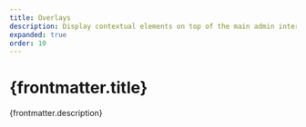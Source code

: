 ```yaml
---
title: Overlays
description: Display contextual elements on top of the main admin interface that provide additional information or functionality.
expanded: true
order: 10
---
```


# {frontmatter.title}

<Lede>{frontmatter.description}</Lede>

<Examples />

<Props componentName={frontmatter.title} />
